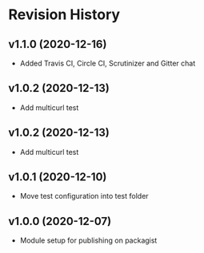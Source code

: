 Revision History
===================

v1.1.0 (2020-12-16)
-------------------

* Added Travis CI, Circle CI, Scrutinizer and Gitter chat

v1.0.2 (2020-12-13)
-------------------

* Add multicurl test



v1.0.2 (2020-12-13)
-------------------

* Add multicurl test



v1.0.1 (2020-12-10)
-------------------

* Move test configuration into test folder


v1.0.0 (2020-12-07)
-------------------

* Module setup for publishing on packagist
